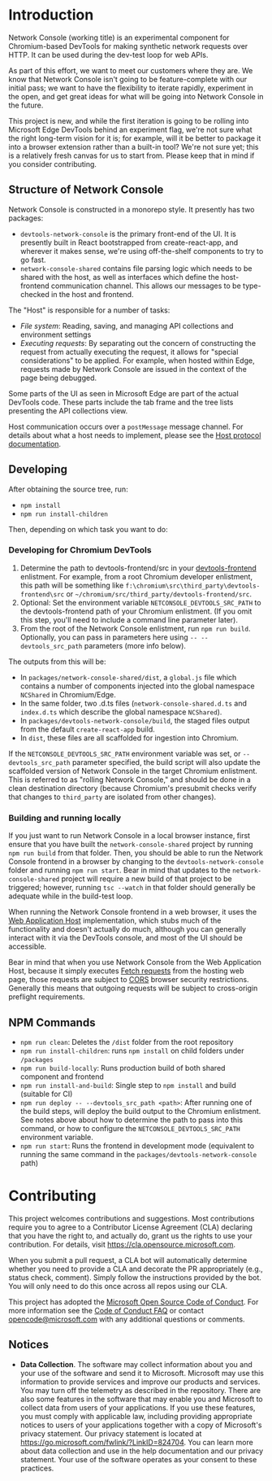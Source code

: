 # Introduction
Network Console (working title) is an experimental component for Chromium-based DevTools for making synthetic
network requests over HTTP. It can be used during the dev-test loop for web APIs.

As part of this effort, we want to meet our customers where they are. We know that Network Console isn't
going to be feature-complete with our initial pass; we want to have the flexibility to iterate rapidly,
experiment in the open, and get great ideas for what will be going into Network Console in the future.

This project is new, and while the first iteration is going to be rolling into Microsoft Edge DevTools behind
an experiment flag, we're not sure what the right long-term vision for it is; for example, will it be better to
package it into a browser extension rather than a built-in tool? We're not sure yet; this is a relatively fresh
canvas for us to start from. Please keep that in mind if you consider contributing.

## Structure of Network Console

Network Console is constructed in a monorepo style. It presently has two packages:

* `devtools-network-console` is the primary front-end of the UI. It is presently built in React bootstrapped from
create-react-app, and wherever  it makes sense, we're using off-the-shelf components to try to go fast.
* `network-console-shared` contains file parsing logic which needs to be shared with the host, as well as
interfaces which define the host-frontend communication channel. This allows our messages to be type-checked
in the host and frontend.

The "Host" is responsible for a number of tasks:

* *File system*: Reading, saving, and managing API collections and environment settings
* *Executing requests*: By separating out the concern of constructing the request from actually
executing the request, it allows for "special considerations" to be applied. For example, when
hosted within Edge, requests made by Network Console are issued in the context of the page being
debugged.

Some parts of the UI as seen in Microsoft Edge are part of the actual DevTools code. These parts
include the tab frame and the tree lists presenting the API collections view.

Host communication occurs over a `postMessage` message channel. For details about what a host needs
to implement, please see the
[Host protocol documentation](./packages/devtools-network-console/src/host/host-protocol.md).

## Developing

After obtaining the source tree, run:

- `npm install`
- `npm run install-children`

Then, depending on which task you want to do:

### Developing for Chromium DevTools

1. Determine the path to devtools-frontend/src in your
[devtools-frontend](https://chromium.googlesource.com/devtools/devtools-frontend/) enlistment. For
example, from a root Chromium developer enlistment, this path will be something like
`f:\chromium\src\third_party\devtools-frontend\src` or `~/chromium/src/third_party/devtools-frontend/src`.
1. Optional: Set the environment variable `NETCONSOLE_DEVTOOLS_SRC_PATH` to the devtools-frontend
path of your Chromium enlistment. (If you omit this step, you'll need to include a command line
parameter later).
1. From the root of the Network Console enlistment, run `npm run build`. Optionally, you can pass in
parameters here using `-- --devtools_src_path` parameters (more info below).

The outputs from this will be:

* In `packages/network-console-shared/dist`, a `global.js` file which contains a number of components
injected into the global namespace `NCShared` in Chromium/Edge.
* In the same folder, two .d.ts files (`network-console-shared.d.ts` and `index.d.ts` which describe
the global namespace `NCShared`).
* In `packages/devtools-network-console/build`, the staged files output from the
default `create-react-app` build.
* In `dist`, these files are all scaffolded for ingestion into Chromium.

If the `NETCONSOLE_DEVTOOLS_SRC_PATH` environment variable was set, or `--devtools_src_path`
parameter specified, the build script will also update the scaffolded version of Network Console
in the target Chromium enlistment. This is referred to as "rolling Network Console," and should
be done in a clean destination directory (because Chromium's presubmit checks verify that
changes to `third_party` are isolated from other changes).

### Building and running locally

If you just want to run Network Console in a local browser instance, first ensure that you have built
the `network-console-shared` project by running `npm run build` from that folder. Then, you should
be able to run the Network Console frontend in a browser by changing to the `devtools-network-console`
folder and running `npm run start`. Bear in mind that updates to the `network-console-shared` project
will require a new build of that project to be triggered; however, running `tsc --watch` in that
folder should generally be adequate while in the build-test loop.

When running the Network Console frontend in a web browser, it uses the
[Web Application Host](./packages/devtools-network-console/src/host/web-application-host.ts)
implementation, which stubs much of the functionality and doesn't actually do much, although
you can generally interact with it via the DevTools console, and most of the UI should be
accessible.

Bear in mind that when you use Network Console from the Web Application Host, because it
simply executes [Fetch requests](https://developer.mozilla.org/en-US/docs/Web/API/Fetch_API)
from the hosting web page, those requests are subject to
[CORS](https://developer.mozilla.org/en-US/docs/Glossary/CORS) browser security restrictions.
Generally this means that outgoing requests will be subject to cross-origin preflight
requirements.

## NPM Commands

- `npm run clean`: Deletes the `/dist` folder from the root repository
- `npm run install-children`: runs `npm install` on child folders under `/packages`
- `npm run build-locally`: Runs production build of both shared component and frontend
- `npm run install-and-build`: Single step to `npm install` and build (suitable for CI)
- `npm run deploy -- --devtools_src_path <path>`: After running one of the build steps,
will deploy the build output to the Chromium enlistment. See notes above about how
to determine the path to pass into this command, or how to configure the
`NETCONSOLE_DEVTOOLS_SRC_PATH` environment variable.
- `npm run start`: Runs the frontend in development mode (equivalent to running the
same command in the `packages/devtools-network-console` path)

# Contributing

This project welcomes contributions and suggestions.  Most contributions require you to agree to a
Contributor License Agreement (CLA) declaring that you have the right to, and actually do, grant us
the rights to use your contribution. For details, visit https://cla.opensource.microsoft.com.

When you submit a pull request, a CLA bot will automatically determine whether you need to provide
a CLA and decorate the PR appropriately (e.g., status check, comment). Simply follow the instructions
provided by the bot. You will only need to do this once across all repos using our CLA.

This project has adopted the [Microsoft Open Source Code of Conduct](https://opensource.microsoft.com/codeofconduct/).
For more information see the [Code of Conduct FAQ](https://opensource.microsoft.com/codeofconduct/faq/) or
contact [opencode@microsoft.com](mailto:opencode@microsoft.com) with any additional questions or comments.

## Notices

- **Data Collection**. The software may collect information about you and your use of the software and send it to Microsoft. Microsoft may use this information to provide services and improve our products and services. You may turn off the telemetry as described in the repository. There are also some features in the software that may enable you and Microsoft to collect data from users of your applications. If you use these features, you must comply with applicable law, including providing appropriate notices to users of your applications together with a copy of Microsoft's privacy statement. Our privacy statement is located at https://go.microsoft.com/fwlink/?LinkID=824704. You can learn more about data collection and use in the help documentation and our privacy statement. Your use of the software operates as your consent to these practices.
